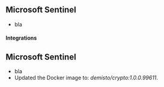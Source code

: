 ## Microsoft Sentinel

- bla

#### Integrations

## Microsoft Sentinel

- bla
- Updated the Docker image to: *demisto/crypto:1.0.0.99611*.

